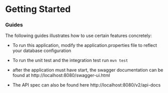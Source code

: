 # Getting Started

### Guides
The following guides illustrates how to use certain features concretely:

* To run this application, modify the application.properties file to reflect your database configuration

* To run the unit test and the integration test
    run ``mvn test ``
* after the application must have start, the swagger documentation can be found at http://localhost:8080/swagger-ui.html

* The API spec can also be found here http://localhost:8080/v2/api-docs 